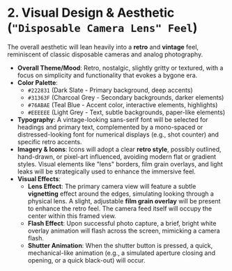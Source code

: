 # 2. Visual Design & Aesthetic (`"Disposable Camera Lens" Feel`)

The overall aesthetic will lean heavily into a **retro** and **vintage** feel, reminiscent of classic disposable cameras and analog photography.

  * **Overall Theme/Mood**: Retro, nostalgic, slightly gritty or textured, with a focus on simplicity and functionality that evokes a bygone era.
  * **Color Palette**:
      * `#222831` (Dark Slate - Primary background, deep accents)
      * `#31363F` (Charcoal Grey - Secondary backgrounds, darker elements)
      * `#76ABAE` (Teal Blue - Accent color, interactive elements, highlights)
      * `#EEEEEE` (Light Grey - Text, subtle backgrounds, paper-like elements)
  * **Typography**: A vintage-looking sans-serif font will be selected for headings and primary text, complemented by a mono-spaced or distressed-looking font for numerical displays (e.g., shot counter) and specific retro accents.
  * **Imagery & Icons**: Icons will adopt a clear **retro style**, possibly outlined, hand-drawn, or pixel-art influenced, avoiding modern flat or gradient styles. Visual elements like "lens" borders, film grain overlays, and light leaks will be strategically used to enhance the immersive feel.
  * **Visual Effects**:
      * **Lens Effect**: The primary camera view will feature a subtle **vignetting** effect around the edges, simulating looking through a physical lens. A slight, adjustable **film grain overlay** will be present to enhance the retro feel. The camera feed itself will occupy the center within this framed view.
      * **Flash Effect**: Upon successful photo capture, a brief, bright white overlay animation will flash across the screen, mimicking a camera flash.
      * **Shutter Animation**: When the shutter button is pressed, a quick, mechanical-like animation (e.g., a simulated aperture closing and opening, or a quick black-out) will occur.
